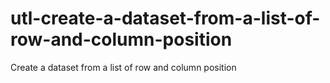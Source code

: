 # utl-create-a-dataset-from-a-list-of-row-and-column-position
Create a dataset from a list of row and column position
